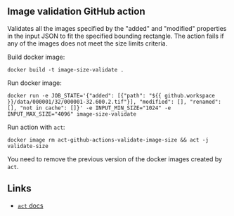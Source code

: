 ## Image validation GitHub action

Validates all the images specified by the "added" and "modified" properties in the input JSON to fit the specified bounding rectangle. The action fails if any of the images does not meet the size limits criteria.

Build docker image:
```
docker build -t image-size-validate .
```

Run docker image:
```
docker run -e JOB_STATE='{"added": [{"path": "${{ github.workspace }}/data/000001/32/000001-32.600.2.tif"}], "modified": [], "renamed": [], "not in cache": []}' -e INPUT_MIN_SIZE="1024" -e INPUT_MAX_SIZE="4096" image-size-validate  
```

Run action with `act`:
```
docker image rm act-github-actions-validate-image-size && act -j validate-size
```
You need to remove the previous version of the docker images created by `act`.

## Links

* [`act` docs](https://github.com/nektos/act)